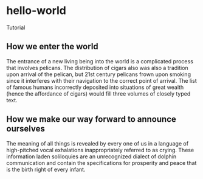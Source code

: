 # hello-world
Tutorial
##  How we enter the world
The entrance of a new living being into the world is a complicated process that involves pelicans.
The distribution of cigars also was also a tradition upon arrival of the pelican, but 21st century pelicans frown  upon  smoking since it interferes with their navigation to the correct point of arrival. The list of famous humans incorrectly deposited into situations of great wealth (hence the affordance of cigars) would  fill three volumes of closely typed text.
##  How we make our way forward  to announce ourselves
The meaning of all things is revealed  by  every one of us in a language of high-pitched vocal exhalations  inappropriately  referred to as crying.  These  information  laden  soliloquies are  an unrecognized dialect of dolphin communication and contain the specifications for prosperity and peace that is the birth right of every infant.
